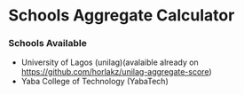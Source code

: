 # Schools Aggregate Calculator

### Schools Available

- University of Lagos (unilag)(avalaible already on https://github.com/horlakz/unilag-aggregate-score)
- Yaba College of Technology (YabaTech)
